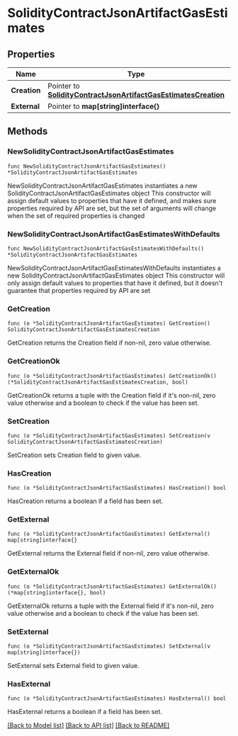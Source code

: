 # SolidityContractJsonArtifactGasEstimates

## Properties

Name | Type | Description | Notes
------------ | ------------- | ------------- | -------------
**Creation** | Pointer to [**SolidityContractJsonArtifactGasEstimatesCreation**](SolidityContractJsonArtifactGasEstimatesCreation.md) |  | [optional] 
**External** | Pointer to **map[string]interface{}** |  | [optional] 

## Methods

### NewSolidityContractJsonArtifactGasEstimates

`func NewSolidityContractJsonArtifactGasEstimates() *SolidityContractJsonArtifactGasEstimates`

NewSolidityContractJsonArtifactGasEstimates instantiates a new SolidityContractJsonArtifactGasEstimates object
This constructor will assign default values to properties that have it defined,
and makes sure properties required by API are set, but the set of arguments
will change when the set of required properties is changed

### NewSolidityContractJsonArtifactGasEstimatesWithDefaults

`func NewSolidityContractJsonArtifactGasEstimatesWithDefaults() *SolidityContractJsonArtifactGasEstimates`

NewSolidityContractJsonArtifactGasEstimatesWithDefaults instantiates a new SolidityContractJsonArtifactGasEstimates object
This constructor will only assign default values to properties that have it defined,
but it doesn't guarantee that properties required by API are set

### GetCreation

`func (o *SolidityContractJsonArtifactGasEstimates) GetCreation() SolidityContractJsonArtifactGasEstimatesCreation`

GetCreation returns the Creation field if non-nil, zero value otherwise.

### GetCreationOk

`func (o *SolidityContractJsonArtifactGasEstimates) GetCreationOk() (*SolidityContractJsonArtifactGasEstimatesCreation, bool)`

GetCreationOk returns a tuple with the Creation field if it's non-nil, zero value otherwise
and a boolean to check if the value has been set.

### SetCreation

`func (o *SolidityContractJsonArtifactGasEstimates) SetCreation(v SolidityContractJsonArtifactGasEstimatesCreation)`

SetCreation sets Creation field to given value.

### HasCreation

`func (o *SolidityContractJsonArtifactGasEstimates) HasCreation() bool`

HasCreation returns a boolean if a field has been set.

### GetExternal

`func (o *SolidityContractJsonArtifactGasEstimates) GetExternal() map[string]interface{}`

GetExternal returns the External field if non-nil, zero value otherwise.

### GetExternalOk

`func (o *SolidityContractJsonArtifactGasEstimates) GetExternalOk() (*map[string]interface{}, bool)`

GetExternalOk returns a tuple with the External field if it's non-nil, zero value otherwise
and a boolean to check if the value has been set.

### SetExternal

`func (o *SolidityContractJsonArtifactGasEstimates) SetExternal(v map[string]interface{})`

SetExternal sets External field to given value.

### HasExternal

`func (o *SolidityContractJsonArtifactGasEstimates) HasExternal() bool`

HasExternal returns a boolean if a field has been set.


[[Back to Model list]](../README.md#documentation-for-models) [[Back to API list]](../README.md#documentation-for-api-endpoints) [[Back to README]](../README.md)


